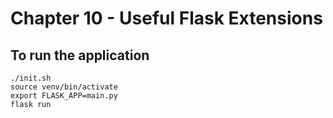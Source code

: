 Chapter 10 - Useful Flask Extensions
====================================


To run the application
----------------------

```
./init.sh
source venv/bin/activate
export FLASK_APP=main.py
flask run
```

